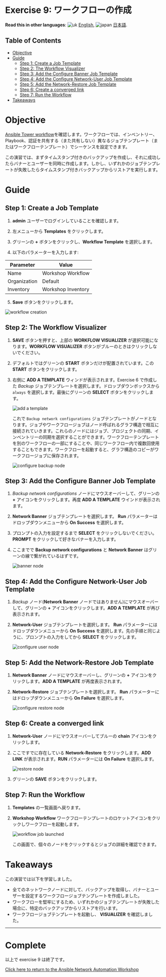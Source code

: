 # Exercise 9: ワークフローの作成

**Read this in other languages**: ![uk](../../../images/uk.png) [English](README.md),  ![japan](../../../images/japan.png) [日本語](README.ja.md).

## Table of Contents

- [Objective](#objective)
- [Guide](#guide)
  - [Step 1: Create a Job Template](#step-1-create-a-job-template)
  - [Step 2: The Workflow Visualizer](#step-2-the-workflow-visualizer)
  - [Step 3: Add the Configure Banner Job Template](#step-3-add-the-configure-banner-job-template)
  - [Step 4: Add the Configure Network-User Job Template](#step-4-add-the-configure-network-user-job-template)
  - [Step 5: Add the Network-Restore Job Template](#step-5-add-the-network-restore-job-template)
  - [Step 6: Create a converged link](#step-6-create-a-converged-link)
  - [Step 7: Run the Workflow](#step-7-run-the-workflow)
- [Takeaways](#takeaways)

# Objective

[Ansible Tower workflow](https://docs.ansible.com/ansible-tower/latest/html/userguide/workflows.html)を確認します。ワークフローでは、インベントリー、Playbook、認証を共有する（また共有しない）異なるジョブテンプレート（またはワークフローテンプレート）でシーケンスを設定できます。

この演習では、まずタイムスタンプ付きのバックアップを作成し、それに成功したらバナーとユーザーを同時に作成します。しかし、いずれかのジョブテンプレートが失敗したらタイムスタンプ付きバックアップからリストアを実行します。

# Guide

## Step 1: Create a Job Template

1. **admin** ユーザーでログインしていることを確認します。

2. 左メニューから **Templates** をクリックします。

3. グリーンの **+** ボタンをクリックし、**Workflow Template** を選択します。

4. 以下のパラメーターを入力します:

| Parameter | Value |
|---|---|
| Name  | Workshop Workflow  |
|  Organization |  Default |
|  Inventory |  Workshop Inventory |

5. **Save** ボタンをクリックします。

![workflow creation](images/workflow_create.gif)

## Step 2: The Workflow Visualizer

1. **SAVE** ボタンを押すと、上部の **WORKFLOW VISUALIZER** が選択可能になります。**WORKFLOW VISUALIZER** ボタンがブルーのときはクリックしないでください。

2. デフォルトではグリーンの **START** ボタンだけが配置されています。この **START** ボタンをクリックします。

3. 右側に **ADD A TEMPLATE** ウィンドが表示されます。Exercise 6 で作成した *Backup* ジョブテンプレートを選択します。ドロップダウンボックスから `always` を選択します。最後にグリーンの **SELECT** ボタンをクリックします。

   ![add a template](images/add-a-template.png)

   これで `Backup network configurations` ジョブテンプレートがノードとなります。ジョブやワークフロージョブはノード呼ばれるグラフ構造で相互に接続されていきます。これらのノードにはジョブ、プロジェクトの同期、インベントリーの同期を選択することができます。ワークフローテンプレートを別のワークフローの一部にすることや、同じワークフロー内で複数回使用することもできます。ワークフローを起動すると、グラフ構造のコピーがワークフロージョブに保存されます。

   ![configure backup node](images/configure-backup.png)

## Step 3: Add the Configure Banner Job Template

1. *Backup network configurations* ノードにマウスオーバーして、グリーンの **+** アイコンをクリックします。再度 **ADD A TEMPLATE** ウインドが表示されます。

2. **Network Banner** ジョブテンプレートを選択します。 **Run** パラメーターはドロップダウンメニューから **On Success** を選択します。

3. プロンプトの入力を設定するまで **SELECT** をクリックしないでください。**PROMPT** をクリックして好きなバナーを入力します。

4.  ここまでで **Backup network configurations** と **Network Banner** はグリーンの線で繋がれているはずです。

    ![banner node](images/configure-banner.png)

## Step 4: Add the Configure Network-User Job Template

1. *Backup* ノード(**Network Banner** ノードではありません)にマウスオーバーして、グリーンの **+** アイコンをクリックします。**ADD A TEMPLATE** が再び表示されます。

2. **Network-User** ジョブテンプレートを選択します。 **Run** パラメーターにはドロップダウンメニューから **On Success** を選択します。先の手順と同じように、プロンプトの入力をしてから **SELECT** をクリックします。

    ![configure user node](images/configure-user.png)


## Step 5: Add the Network-Restore Job Template

1.  **Network Banner** ノードにマウスオーバーし、グリーンの **+** アイコンをクリックします。**ADD A TEMPLATE** が再度表示されます。

2. **Network-Restore** ジョブテンプレートを選択します。 **Run** パラメーターにはドロップダウンメニューから **On Failure** を選択します。

   ![configure restore node](images/configure-restore.png)

## Step 6: Create a converged link

1. **Network-User** ノードにマウスオーバーしてブルーの **chain** アイコンをクリックします。

2. ここですでに存在している **Network-Restore** をクリックします。**ADD LINK** が表示されます。**RUN** パラメーターには **On Failure** を選択します。

    ![restore node](images/completed-workflow.png)

3. グリーンの **SAVE** ボタンをクリックします。

## Step 7: Run the Workflow

1. **Templates** の一覧画面へ戻ります。

2. **Workshop Workflow** ワークフローテンプレートのロケットアイコンをクリックしワークフローを起動します。

   ![workflow job launched](images/running-workflow.png)

    この画面で、個々のノードをクリックするとジョブの詳細を確認できます。

# Takeaways

この演習では以下を学習しました。
 - 全てのネットワークノードに対して、バックアップを取得し、バナーとユーザーを設定するワークフロージョブテンプレートを作成しました。
 - ワークフローを堅牢にするため、いずれかのジョブテンプレートが失敗した場合に、特定のバックアップからリストアを行います。
 - ワークフロージョブテンプレートを起動し、 **VISUALIZER** を確認しました。

---

# Complete

以上で exercise 9 は終了です。

[Click here to return to the Ansible Network Automation Workshop](../README.ja.md)
